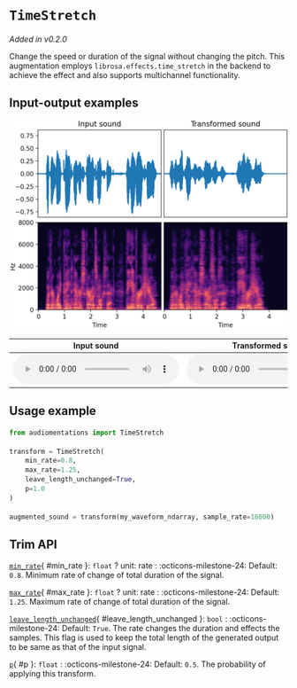 # `TimeStretch`

_Added in v0.2.0_

Change the speed or duration of the signal without changing the pitch. This augmentation employs `librosa.effects.time_stretch` in the backend to achieve the effect and also supports multichannel functionality. 


## Input-output examples

![Input-output waveforms and spectrograms](TimeStretch.webp)

| Input sound                                                                             | Transformed sound                                                                             |
|-----------------------------------------------------------------------------------------|-----------------------------------------------------------------------------------------------|
| <audio controls><source src="../TimeStretch_input.flac" type="audio/flac"></audio> | <audio controls><source src="../TimeStretch_transformed.flac" type="audio/flac"></audio> |

## Usage example

```python
from audiomentations import TimeStretch

transform = TimeStretch(
    min_rate=0.8,
    max_rate=1.25,
    leave_length_unchanged=True,
    p=1.0
)

augmented_sound = transform(my_waveform_ndarray, sample_rate=16000)
```

## Trim API

[`min_rate`](#min_rate){ #min_rate }: `float` ? unit: rate
:   :octicons-milestone-24: Default: `0.8`. Minimum rate of change of total duration of the signal.

[`max_rate`](#max_rate){ #max_rate }: `float` ? unit: rate
:   :octicons-milestone-24: Default: `1.25`. Maximum rate of change of total duration of the signal.

[`leave_length_unchanged`](#leave_length_unchanged){ #leave_length_unchanged }: `bool`
:   :octicons-milestone-24: Default: `True`. The rate changes the duration and effects the samples. This flag is used to keep the total length of the generated output to be same as that of the input signal.

[`p`](#p){ #p }: `float`
:   :octicons-milestone-24: Default: `0.5`. The probability of applying this transform.